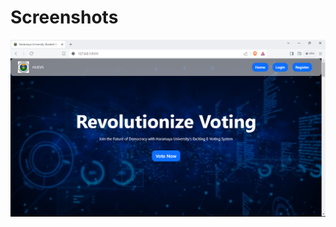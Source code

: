 # Screenshots
<img src="https://github.com/Daniyofaf/HUEVS/blob/main/Screenshots/Screenshot%202024-04-08%20180034.png">
